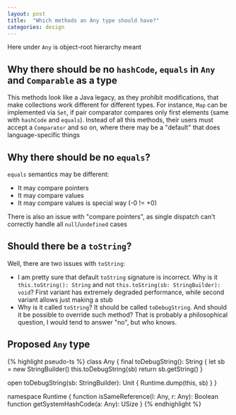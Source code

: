 ```yaml
---
layout: post
title:  "Which methods an Any type should have?"
categories: design
---
```


Here under `Any` is object-root hierarchy meant

## Why there should be no `hashCode`, `equals` in `Any` and `Comparable` as a type

This methods look like a Java legacy, as they prohibit modifications, that make collections work different for different types. For instance, `Map` can be implemented via `Set`, if pair comparator compares only first elements (same with `hashCode` and `equals`). Instead of all this methods, their users must accept a `Comparator` and so on, where there may be a "default" that does language-specific things

## Why there should be no `equals`?
`equals` semantics may be different:
- It may compare pointers
- It may compare values
- It may compare values is special way (-0 != +0)

There is also an issue with "compare pointers", as single dispatch can't correctly handle all `null`/`undefined` cases

## Should there be a `toString`?
Well, there are two issues with `toString`:
-  I am pretty sure that default `toString` signature is incorrect. Why is it `this.toString(): String` and not `this.toString(sb: StringBuilder): void`? First variant has extremely degraded performance, while second variant allows just making a stub
- Why is it called `toString`? It should be called `toDebugString`. And should it be possible to override such method? That is probably a philosophical question, I would tend to answer "no", but who knows.

## Proposed `Any` type

{% highlight pseudo-ts %}
class Any {
  final toDebugString(): String {
    let sb = new StringBuilder()
    this.toDebugString(sb)
    return sb.getString()
  }

  open toDebugString(sb: StringBuilder): Unit {
    Runtime.dump(this, sb)
  }
}

namespace Runtime {
  function isSameReference(l: Any, r: Any): Boolean
  function getSystemHashCode(a: Any): USize
}
{% endhighlight %}
